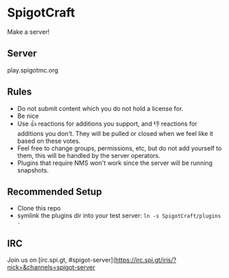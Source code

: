 # SpigotCraft
Make a server!

Server
-----
play.spigotmc.org

Rules
-----
* Do not submit content which you do not hold a license for.
* Be nice
* Use :+1: reactions for additions you support, and :-1: reactions for additions you don't. They will be pulled or closed when we feel like it based on these votes.
* Feel free to change groups, permissions, etc, but do not add yourself to them, this will be handled by the server operators.
* Plugins that require NMS won't work since the server will be running snapshots.

Recommended Setup
-----------------
* Clone this repo
* symlink the plugins dir into your test server: `ln -s SpigotCraft/plugins .`

IRC
---
Join us on [irc.spi.gt, #spigot-server](https://irc.spi.gt/iris/?nick=&channels=spigot-server
